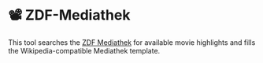 # 📽️ ZDF-Mediathek

This tool searches the [ZDF Mediathek](https://www.zdf.de/filme/spielfilm-highlights) for available movie highlights and fills the Wikipedia-compatible Mediathek template.  

